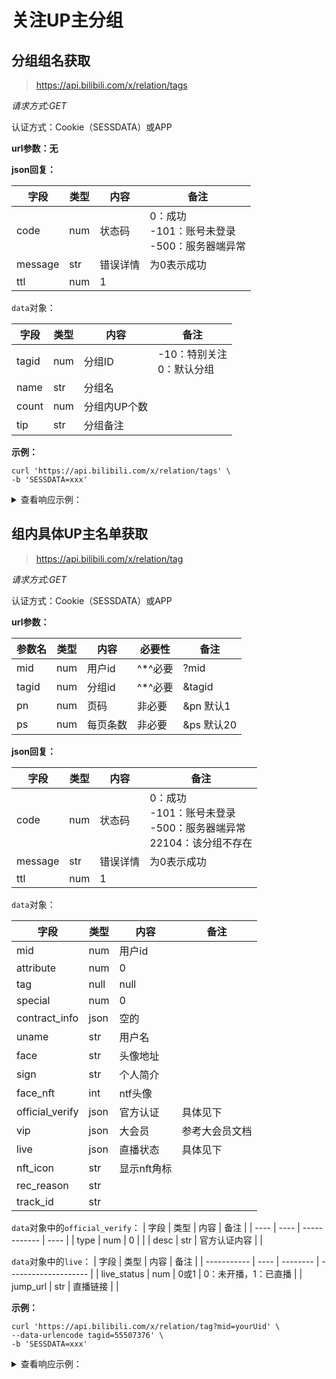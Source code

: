 # 关注UP主分组

## 分组组名获取
> https://api.bilibili.com/x/relation/tags

*请求方式:GET*

认证方式：Cookie（SESSDATA）或APP

**url参数：无**

**json回复：**

| 字段    | 类型 | 内容     | 备注                                 |
| ------- | ---- | -------- | ------------------------------------ |
| code    | num  | 状态码   | 0：成功<br />-101：账号未登录<br />-500：服务器端异常 |
| message | str  | 错误详情 | 为0表示成功    |
| ttl | num | 1 |  |

`data`对象：

| 字段  | 类型 | 内容         | 备注                           |
| ----- | ---- | ------------ | ------------------------------ |
| tagid | num  | 分组ID       | -10：特别关注<br />0：默认分组 |
| name  | str  | 分组名       |                                |
| count | num  | 分组内UP个数 |                                |
| tip   | str  | 分组备注     |                                |

**示例：**

```shell
curl 'https://api.bilibili.com/x/relation/tags' \
-b 'SESSDATA=xxx'
```

<details>
<summary>查看响应示例：</summary>
```json
{
  "code": 0,
  "message": "0",
  "ttl": 1,
  "data": [
    {
      "tagid": -10,
      "name": "特别关注",
      "count": 1,
      "tip": "第一时间收到该分组下用户更新稿件的通知"
    },
    {
      "tagid": 0,
      "name": "默认分组",
      "count": 3,
      "tip": ""
    },
    {
      "tagid": 489683,
      "name": "游戏",
      "count": 30,
      "tip": ""
    },
    {
      "tagid": 489684,
      "name": "娱乐",
      "count": 30,
      "tip": ""
    },
    {
      "tagid": 489685,
      "name": "其他",
      "count": 19,
      "tip": ""
    },
    {
      "tagid": 489687,
      "name": "知识与学习",
      "count": 44,
      "tip": ""
    },
    {
      "tagid": 551189,
      "name": "美食",
      "count": 9,
      "tip": ""
    }
  ]
}
```
</details>


## 组内具体UP主名单获取
> https://api.bilibili.com/x/relation/tag

*请求方式:GET*

认证方式：Cookie（SESSDATA）或APP

**url参数：**

| 参数名     | 类型 | 内容         | 必要性      | 备注 |
| ---- | ---- | ---- | ---- | ---- |
| mid | num | 用户id | ^*^必要 | ?mid |
| tagid | num | 分组id | ^*^必要 | &tagid |
| pn | num | 页码 | 非必要 | &pn 默认1 |
| ps | num | 每页条数 | 非必要 | &ps 默认20 |

**json回复：**

| 字段    | 类型 | 内容     | 备注                                 |
| ------- | ---- | -------- | ------------------------------------ |
| code    | num  | 状态码   | 0：成功<br />-101：账号未登录<br />-500：服务器端异常<br />22104：该分组不存在 |
| message | str  | 错误详情 | 为0表示成功    |
| ttl | num | 1 |  |

`data`对象：

| 字段            | 类型 | 内容        | 备注           |
| --------------- | ---- | ----------- | -------------- |
| mid             | num  | 用户id      |                |
| attribute       | num  | 0           |                |
| tag             | null | null        |                |
| special         | num  | 0           |                |
| contract_info   | json | 空的        |                |
| uname           | str  | 用户名      |                |
| face            | str  | 头像地址    |                |
| sign            | str  | 个人简介    |                |
| face_nft        | int  | ntf头像     |                |
| official_verify | json | 官方认证    | 具体见下       |
| vip             | json | 大会员      | 参考大会员文档 |
| live            | json | 直播状态    | 具体见下       |
| nft_icon        | str  | 显示nft角标 |                |
| rec_reason      | str  |             |                |
| track_id        | str  |             |                |

`data`对象中的`official_verify`：
| 字段 | 类型 | 内容         | 备注 |
| ---- | ---- | ------------ | ---- |
| type | num  | 0            |      |
| desc | str  | 官方认证内容 |      |

`data`对象中的`live`：
| 字段        | 类型 | 内容     | 备注                 |
| ----------- | ---- | -------- | -------------------- |
| live_status | num  | 0或1     | 0：未开播，1：已直播 |
| jump_url    | str  | 直播链接 |                      |

**示例：**

```shell
curl 'https://api.bilibili.com/x/relation/tag?mid=yourUid' \
--data-urlencode tagid=55507376' \
-b 'SESSDATA=xxx'
```

<details>
<summary>查看响应示例：</summary>
```json
{
  "code": 0,
  "message": "0",
  "ttl": 1,
  "data": [
    {
      "mid": 413703,
      "attribute": 0,
      "tag": null,
      "special": 0,
      "contract_info": {
        
      },
      "uname": "独立游戏蜥蜴君",
      "face": "https://i0.hdslb.com/bfs/face/d3d7f0f9e2e0eb5abdd5b31cf6592f8927e9e9ca.jpg",
      "sign": "之前的2000人独游群被人恶意举报了，新群→475085022    商务合作V：Lxi-Game",
      "face_nft": 0,
      "official_verify": {
        "type": 0,
        "desc": "优质游戏鉴赏家"
      },
      "vip": {
        "vipType": 2,
        "vipDueDate": 1709740800000,
        "dueRemark": "",
        "accessStatus": 0,
        "vipStatus": 1,
        "vipStatusWarn": "",
        "themeType": 0,
        "label": {
          "path": "",
          "text": "年度大会员",
          "label_theme": "annual_vip",
          "text_color": "#FFFFFF",
          "bg_style": 1,
          "bg_color": "#FB7299",
          "border_color": ""
        },
        "avatar_subscript": 1,
        "nickname_color": "#FB7299",
        "avatar_subscript_url": ""
      },
      "live": {
        "live_status": 0,
        "jump_url": ""
      },
      "nft_icon": "",
      "rec_reason": "",
      "track_id": ""
    },
    {
      "mid": 1125521422,
      "attribute": 0,
      "tag": null,
      "special": 0,
      "contract_info": {
        
      },
      "uname": "顾北国服元芳",
      "face": "https://i1.hdslb.com/bfs/face/fe70fb1e542f2ec66ed3bde3c9d1c84b1f0c6f25.jpg",
      "sign": "听说关注顾北都会上到荣耀王者。巅峰上分v：1452737985",
      "face_nft": 0,
      "official_verify": {
        "type": -1,
        "desc": ""
      },
      "vip": {
        "vipType": 1,
        "vipDueDate": 1688832000000,
        "dueRemark": "",
        "accessStatus": 0,
        "vipStatus": 1,
        "vipStatusWarn": "",
        "themeType": 0,
        "label": {
          "path": "",
          "text": "大会员",
          "label_theme": "vip",
          "text_color": "#FFFFFF",
          "bg_style": 1,
          "bg_color": "#FB7299",
          "border_color": ""
        },
        "avatar_subscript": 1,
        "nickname_color": "#FB7299",
        "avatar_subscript_url": ""
      },
      "live": {
        "live_status": 0,
        "jump_url": ""
      },
      "nft_icon": "",
      "rec_reason": "",
      "track_id": ""
    },
    {
      "mid": 1440693803,
      "attribute": 0,
      "tag": null,
      "special": 0,
      "contract_info": {
        
      },
      "uname": "TeamRanger工作室",
      "face": "https://i2.hdslb.com/bfs/face/4ab82a15c1a413253b11c4885b2d4e3bf4345e37.jpg",
      "sign": "善于制作各种BUG的重型火力爱好者。群号请查看我们的首支视频简介。官网：https://www.outpostgame.net/",
      "face_nft": 0,
      "official_verify": {
        "type": -1,
        "desc": ""
      },
      "vip": {
        "vipType": 0,
        "vipDueDate": 0,
        "dueRemark": "",
        "accessStatus": 0,
        "vipStatus": 0,
        "vipStatusWarn": "",
        "themeType": 0,
        "label": {
          "path": "",
          "text": "",
          "label_theme": "",
          "text_color": "",
          "bg_style": 0,
          "bg_color": "",
          "border_color": ""
        },
        "avatar_subscript": 0,
        "nickname_color": "",
        "avatar_subscript_url": ""
      },
      "live": {
        "live_status": 0,
        "jump_url": ""
      },
      "nft_icon": "",
      "rec_reason": "",
      "track_id": ""
    },
    {
      "mid": 1197454103,
      "attribute": 0,
      "tag": null,
      "special": 0,
      "contract_info": {
        
      },
      "uname": "重返未来1999",
      "face": "https://i2.hdslb.com/bfs/face/6a1936d5cb5b315311fedbf2d4793c4d404cac83.jpg",
      "sign": "1999年最后一天，一场“暴雨”坠入深空，世界似乎来到一个崭新的…...旧时代。",
      "face_nft": 0,
      "official_verify": {
        "type": 1,
        "desc": "重返未来：1999 手游官方账号"
      },
      "vip": {
        "vipType": 2,
        "vipDueDate": 1723910400000,
        "dueRemark": "",
        "accessStatus": 0,
        "vipStatus": 1,
        "vipStatusWarn": "",
        "themeType": 0,
        "label": {
          "path": "",
          "text": "年度大会员",
          "label_theme": "annual_vip",
          "text_color": "#FFFFFF",
          "bg_style": 1,
          "bg_color": "#FB7299",
          "border_color": ""
        },
        "avatar_subscript": 1,
        "nickname_color": "#FB7299",
        "avatar_subscript_url": ""
      },
      "live": {
        "live_status": 0,
        "jump_url": ""
      },
      "nft_icon": "",
      "rec_reason": "",
      "track_id": ""
    }
  ]
}
```
</details>
